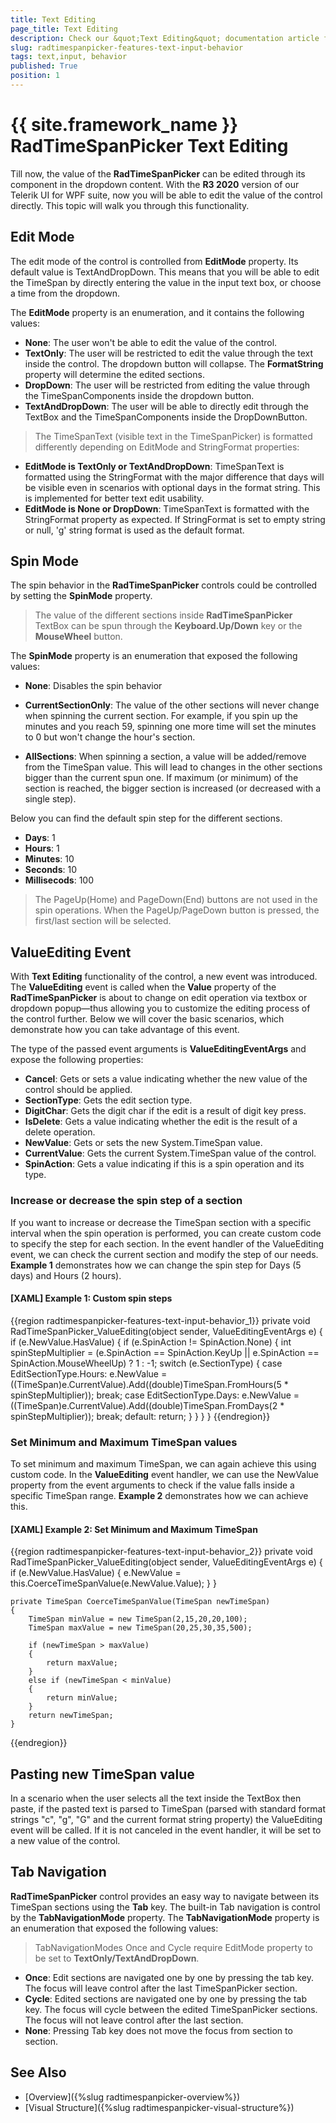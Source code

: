 ```yaml
---
title: Text Editing
page_title: Text Editing
description: Check our &quot;Text Editing&quot; documentation article for the RadTimeSpanPicker {{ site.framework_name }} control.
slug: radtimespanpicker-features-text-input-behavior
tags: text,input, behavior
published: True
position: 1
---
```


# {{ site.framework_name }} RadTimeSpanPicker Text Editing

Till now, the value of the __RadTimeSpanPicker__ can be edited through its component in the dropdown content. With the __R3 2020__ version of our Telerik UI for WPF suite, now you will be able to edit the value of the control directly. This topic will walk you through this functionality.
 
## Edit Mode
  
The edit mode of the control is controlled from __EditMode__ property. Its default value is TextAndDropDown. This means that you will be able to edit the TimeSpan by directly entering the value in the input text box, or choose a time from the dropdown.

The __EditMode__ property is an enumeration, and it contains the following values:
* __None__: The user won't be able to edit the value of the control.
* __TextOnly__: The user will be restricted to edit the value through the text inside the control. The dropdown button will collapse. The __FormatString__ property will determine the edited sections.
* __DropDown__: The user will be restricted from editing the value through the TimeSpanComponents inside the dropdown button.
* __TextAndDropDown__: The user will be able to directly edit through the TextBox and the TimeSpanComponents inside the DropDownButton.

>The TimeSpanText (visible text in the TimeSpanPicker) is formatted differently depending on EditMode and StringFormat properties: 
* **EditMode is TextOnly or TextAndDropDown**: TimeSpanТеxt is formatted using the StringFormat with the major difference that days will be visible even in scenarios with optional days in the format string. This is implemented for better text edit usability. 
* **EditMode is None or DropDown**: TimeSpanText is formatted with the StringFormat property as expected. If StringFormat is set to empty string or null, 'g' string format is used as the default format.

## Spin Mode  

The spin behavior in the __RadTimeSpanPicker__ controls could be controlled by setting the __SpinMode__ property.

> The value of the different sections inside __RadTimeSpanPicker__ TextBox can be spun through the __Keyboard.Up/Down__ key or the __MouseWheel__ button.

The __SpinMode__ property is an enumeration that exposed the following values:        

* __None__: Disables the spin behavior  

* __CurrentSectionOnly__: The value of the other sections will never change when spinning the current section. For example, if you spin up the minutes and you reach 59, spinning one more time will set the minutes to 0 but won't change the hour's section.

* __AllSections__: When spinning a section, a value will be added/remove from the TimeSpan value. This will lead to changes in the other sections bigger than the current spun one. If maximum (or minimum) of the section is reached, the bigger section is increased (or decreased with a single step).

Below you can find the default spin step for the different sections.

* __Days__: 1
* __Hours__: 1
* __Minutes__: 10  
* __Seconds__: 10 
* __Millisecods__: 100

> The PageUp(Home) and PageDown(End) buttons are not used in the spin operations. When the PageUp/PageDown button is pressed, the first/last section will be selected.

## ValueEditing Event

With __Text Editing__ functionality of the control, a new event was introduced. The __ValueEditing__ event is called when the __Value__ property of the __RadTimeSpanPicker__ is about to change on edit operation via textbox or dropdown popup—thus allowing you to customize the editing process of the control further. Below we will cover the basic scenarios, which demonstrate how you can take advantage of this event.

The type of the passed event arguments is __ValueEditingEventArgs__ and expose the following properties:
* **Cancel**: Gets or sets a value indicating whether the new value of the control should be applied.
* **SectionType**:  Gets the edit section type.
* **DigitChar**:  Gets the digit char if the edit is a result of digit key press.
* **IsDelete**: Gets a value indicating whether the edit is the result of a delete operation.
* **NewValue**: Gets or sets the new System.TimeSpan value.
* **CurrentValue**: Gets the current System.TimeSpan value of the control.
* **SpinAction**: Gets a value indicating if this is a spin operation and its type.

### Increase or decrease the spin step of a section

If you want to increase or decrease the TimeSpan section with a specific interval when the spin operation is performed, you can create custom code to specify the step for each section. In the event handler of the ValueEditing event, we can check the current section and modify the step of our needs. __Example 1__ demonstrates how we can change the spin step for Days (5 days) and Hours (2 hours).

#### __[XAML] Example 1: Custom spin steps__
{{region radtimespanpicker-features-text-input-behavior_1}}
	private void RadTimeSpanPicker_ValueEditing(object sender, ValueEditingEventArgs e)
	{
		if (e.NewValue.HasValue)
		{
			if (e.SpinAction != SpinAction.None)
			{
				int spinStepMultiplier = (e.SpinAction == SpinAction.KeyUp || e.SpinAction == SpinAction.MouseWheelUp) ? 1 : -1;
				switch (e.SectionType)
				{
					case EditSectionType.Hours:
						e.NewValue = ((TimeSpan)e.CurrentValue).Add((double)TimeSpan.FromHours(5 * spinStepMultiplier));
						break;
					case EditSectionType.Days:
						e.NewValue = ((TimeSpan)e.CurrentValue).Add((double)TimeSpan.FromDays(2 * spinStepMultiplier));
						break;
					default:
						return;
				}
			}
		}
	}
{{endregion}}

### Set Minimum and Maximum TimeSpan values

To set minimum and maximum TimeSpan, we can again achieve this using custom code. In the __ValueEditing__ event handler, we can use the NewValue property from the event arguments to check if the value falls inside a specific TimeSpan range. __Example 2__ demonstrates how we can achieve this.

#### __[XAML] Example 2: Set Minimum and Maximum TimeSpan__
{{region radtimespanpicker-features-text-input-behavior_2}}
	private void RadTimeSpanPicker_ValueEditing(object sender, ValueEditingEventArgs e)
	{
		if (e.NewValue.HasValue)
		{
		    e.NewValue = this.CoerceTimeSpanValue(e.NewValue.Value);
		}
	}
	
	private TimeSpan CoerceTimeSpanValue(TimeSpan newTimeSpan)
	{
		TimeSpan minValue = new TimeSpan(2,15,20,20,100);
		TimeSpan maxValue = new TimeSpan(20,25,30,35,500);

		if (newTimeSpan > maxValue)
		{
			return maxValue;
		} 
		else if (newTimeSpan < minValue)
		{
			return minValue;
		}
		return newTimeSpan;
	}
{{endregion}}

## Pasting new TimeSpan value

In a scenario when the user selects all the text inside the TextBox then paste, if the pasted text is parsed to TimeSpan (parsed with standard format strings "c", "g", "G" and the current format string property) the ValueEditing event will be called. If it is not canceled in the event handler, it will be set to a new value of the control.

## Tab Navigation

__RadTimeSpanPicker__ control provides an easy way to navigate between its TimeSpan sections using the __Tab__ key. The built-in Tab navigation is control by the __TabNavigationMode__ property. The __TabNavigationMode__ property is an enumeration that exposed the following values:

> TabNavigationModes Once and Cycle require EditMode property to be set to __TextOnly/TextAndDropDown__.

* __Once__: Edit sections are navigated one by one by pressing the tab key. The focus will leave control after the last TimeSpanPicker section.
* __Cycle__: Edited sections are navigated one by one by pressing the tab key. The focus will cycle between the edited TimeSpanPicker sections. The focus will not leave control after the last section.
* __None__: Pressing Tab key does not move the focus from section to section. 

## See Also 
 * [Overview]({%slug radtimespanpicker-overview%}) 
 * [Visual Structure]({%slug radtimespanpicker-visual-structure%})
